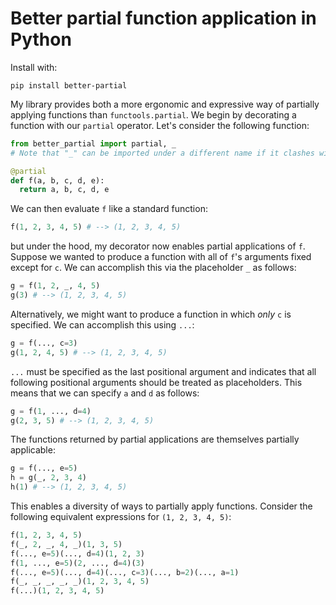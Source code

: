 # Better partial function application in Python

Install with:

```
pip install better-partial
```

My library provides both a more ergonomic and expressive way of partially applying functions than `functools.partial`.  We begin by decorating a function with our `partial` operator. Let's consider the following function:

```python
from better_partial import partial, _
# Note that "_" can be imported under a different name if it clashes with your conventions

@partial
def f(a, b, c, d, e):
  return a, b, c, d, e
```

We can then evaluate `f` like a standard function:
```python
f(1, 2, 3, 4, 5) # --> (1, 2, 3, 4, 5)
```
but under the hood, my decorator now enables partial applications of `f`. Suppose we wanted to produce a function with all of `f`'s arguments fixed except for `c`. We can accomplish this via the placeholder `_` as follows:
```python
g = f(1, 2, _, 4, 5)
g(3) # --> (1, 2, 3, 4, 5)
```

Alternatively, we might want to produce a function in which *only* `c` is specified. We can accomplish this using `...`:
```python
g = f(..., c=3)
g(1, 2, 4, 5) # --> (1, 2, 3, 4, 5)
```

`...` must be specified as the last positional argument and indicates that all following positional arguments should be treated as placeholders. This means that we can specify `a` and `d` as follows:
```python
g = f(1, ..., d=4)
g(2, 3, 5) # --> (1, 2, 3, 4, 5)
```

The functions returned by partial applications are themselves partially applicable:
```python
g = f(..., e=5)
h = g(_, 2, 3, 4)
h(1) # --> (1, 2, 3, 4, 5)
```

This enables a diversity of ways to partially apply functions. Consider the following equivalent expressions for `(1, 2, 3, 4, 5)`:
```python
f(1, 2, 3, 4, 5)
f(_, 2, _, 4, _)(1, 3, 5)
f(..., e=5)(..., d=4)(1, 2, 3)
f(1, ..., e=5)(2, ..., d=4)(3)
f(..., e=5)(..., d=4)(..., c=3)(..., b=2)(..., a=1)
f(_, _, _, _, _)(1, 2, 3, 4, 5)
f(...)(1, 2, 3, 4, 5)
```

